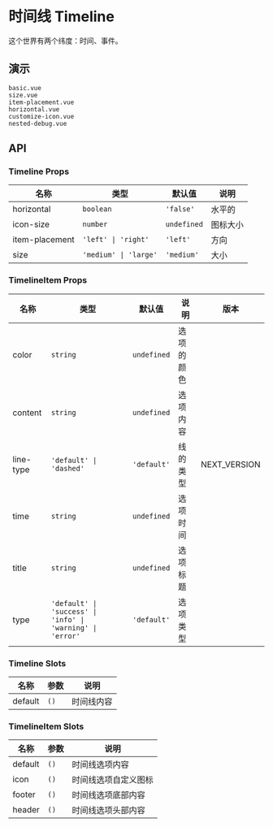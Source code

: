 # 时间线 Timeline

这个世界有两个纬度：时间、事件。

## 演示

```demo
basic.vue
size.vue
item-placement.vue
horizontal.vue
customize-icon.vue
nested-debug.vue
```

## API

### Timeline Props

| 名称           | 类型                  | 默认值      | 说明     |
| -------------- | --------------------- | ----------- | -------- |
| horizontal     | `boolean`             | `'false'`   | 水平的   |
| icon-size      | `number`              | `undefined` | 图标大小 |
| item-placement | `'left' \| 'right'`   | `'left'`    | 方向     |
| size           | `'medium' \| 'large'` | `'medium'`  | 大小     |

### TimelineItem Props

| 名称 | 类型 | 默认值 | 说明 | 版本 |
| --- | --- | --- | --- | --- |
| color | `string` | `undefined` | 选项的颜色 |  |
| content | `string` | `undefined` | 选项内容 |  |
| line-type | `'default' \| 'dashed'` | `'default'` | 线的类型 | NEXT_VERSION |
| time | `string` | `undefined` | 选项时间 |  |
| title | `string` | `undefined` | 选项标题 |  |
| type | `'default' \| 'success' \| 'info' \| 'warning' \| 'error'` | `'default'` | 选项类型 |  |

### Timeline Slots

| 名称    | 参数 | 说明       |
| ------- | ---- | ---------- |
| default | `()` | 时间线内容 |

### TimelineItem Slots

| 名称    | 参数 | 说明                 |
| ------- | ---- | -------------------- |
| default | `()` | 时间线选项内容       |
| icon    | `()` | 时间线选项自定义图标 |
| footer  | `()` | 时间线选项底部内容   |
| header  | `()` | 时间线选项头部内容   |
